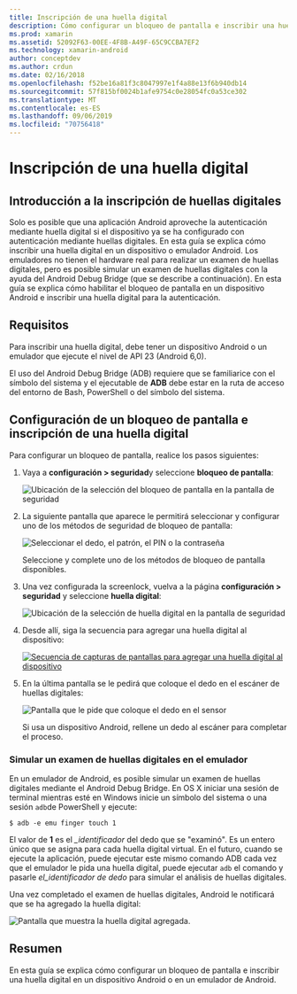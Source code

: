 ```yaml
---
title: Inscripción de una huella digital
description: Cómo configurar un bloqueo de pantalla e inscribir una huella digital en un dispositivo o emulador Android.
ms.prod: xamarin
ms.assetid: 52092F63-00EE-4F8B-A49F-65C9CCBA7EF2
ms.technology: xamarin-android
author: conceptdev
ms.author: crdun
ms.date: 02/16/2018
ms.openlocfilehash: f52be16a81f3c8047997e1f4a88e13f6b940db14
ms.sourcegitcommit: 57f815bf0024b1afe9754c0e28054fc0a53ce302
ms.translationtype: MT
ms.contentlocale: es-ES
ms.lasthandoff: 09/06/2019
ms.locfileid: "70756418"
---
```

# <a name="enrolling-a-fingerprint"></a>Inscripción de una huella digital

## <a name="enrolling-a-fingerprint-overview"></a>Introducción a la inscripción de huellas digitales

Solo es posible que una aplicación Android aproveche la autenticación mediante huella digital si el dispositivo ya se ha configurado con autenticación mediante huellas digitales. En esta guía se explica cómo inscribir una huella digital en un dispositivo o emulador Android. Los emuladores no tienen el hardware real para realizar un examen de huellas digitales, pero es posible simular un examen de huellas digitales con la ayuda del Android Debug Bridge (que se describe a continuación).  En esta guía se explica cómo habilitar el bloqueo de pantalla en un dispositivo Android e inscribir una huella digital para la autenticación.

## <a name="requirements"></a>Requisitos

Para inscribir una huella digital, debe tener un dispositivo Android o un emulador que ejecute el nivel de API 23 (Android 6,0).

El uso del Android Debug Bridge (ADB) requiere que se familiarice con el símbolo del sistema y el ejecutable de **ADB** debe estar en la ruta de acceso del entorno de Bash, PowerShell o del símbolo del sistema.

## <a name="configuring-a-screen-lock-and-enrolling-a-fingerprint"></a>Configuración de un bloqueo de pantalla e inscripción de una huella digital 

Para configurar un bloqueo de pantalla, realice los pasos siguientes:

1. Vaya a **configuración > seguridad**y seleccione **bloqueo de pantalla**:

    ![Ubicación de la selección del bloqueo de pantalla en la pantalla de seguridad](enrolling-fingerprint-images/testing-01.png)

2. La siguiente pantalla que aparece le permitirá seleccionar y configurar uno de los métodos de seguridad de bloqueo de pantalla: 

    ![Seleccionar el dedo, el patrón, el PIN o la contraseña](enrolling-fingerprint-images/testing-02.png)

   Seleccione y complete uno de los métodos de bloqueo de pantalla disponibles.

3. Una vez configurada la screenlock, vuelva a la página **configuración > seguridad** y seleccione **huella digital**:

    ![Ubicación de la selección de huella digital en la pantalla de seguridad](enrolling-fingerprint-images/testing-03.png)

4. Desde allí, siga la secuencia para agregar una huella digital al dispositivo:

    [![Secuencia de capturas de pantallas para agregar una huella digital al dispositivo](enrolling-fingerprint-images/testing-04-sml.png)](enrolling-fingerprint-images/testing-04.png#lightbox)

5. En la última pantalla se le pedirá que coloque el dedo en el escáner de huellas digitales: 

    ![Pantalla que le pide que coloque el dedo en el sensor](enrolling-fingerprint-images/testing-05.png)

    Si usa un dispositivo Android, rellene un dedo al escáner para completar el proceso. 

### <a name="simulating-a-fingerprint-scan-on-the-emulator"></a>Simular un examen de huellas digitales en el emulador

En un emulador de Android, es posible simular un examen de huellas digitales mediante el Android Debug Bridge. En OS X iniciar una sesión de terminal mientras esté en Windows inicie un símbolo del sistema o una sesión `adb`de PowerShell y ejecute:

```shell
$ adb -e emu finger touch 1
```

El valor de **1** es el _\_identificador_ del dedo que se "examinó". Es un entero único que se asigna para cada huella digital virtual. En el futuro, cuando se ejecute la aplicación, puede ejecutar este mismo comando ADB cada vez que el emulador le pida una huella digital, puede ejecutar `adb` el comando y pasarle _el\_identificador de dedo_ para simular el análisis de huellas digitales.

Una vez completado el examen de huellas digitales, Android le notificará que se ha agregado la huella digital:  

![Pantalla que muestra la huella digital agregada.](enrolling-fingerprint-images/testing-06.png)

## <a name="summary"></a>Resumen 

En esta guía se explica cómo configurar un bloqueo de pantalla e inscribir una huella digital en un dispositivo Android o en un emulador de Android. 
